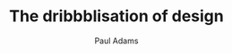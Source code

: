 ---
layout: project
title:  "The dribbblisation of design"
author: "Paul Adams"
link: "https://blog.intercom.com/the-dribbblisation-of-design/"
img: "the-dribbblisation-of-design.jpg"
categories: job-stories
description: "The original article from Intercom's Paul Adams about meaningful design and Job Stories."
type: article
---